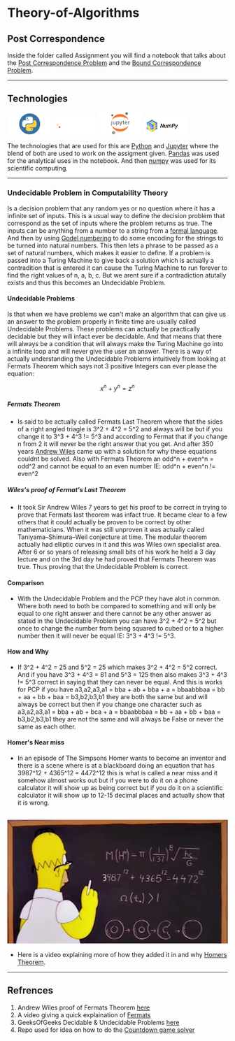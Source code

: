# Theory-of-Algorithms

## Post Correspondence
Inside the folder called Assignment you will find a notebook that talks about the [Post Correspondence Problem](Assignment/PostCorrespondenceProblem.ipynb) and the [Bound Correspondence Problem](Assignment/PostCorrespondenceProblem.ipynb). 
***
## Technologies 
<img src="./Images/PythonLogo.png" width="100" title="Python">
<img src="./Images/pandas.svg" width="100" title="Pandas">
<img src="./Images/Jupyter.png" width="100" title="Jupyter">
<img src="./Images/numpy.png" width="100" title="Numpy">

The technologies that are used for this are [Python](https://docs.python.org/3/) and [Jupyter](https://docs.jupyter.org/en/latest/) where the blend of both are used to work on the assigment given.
[Pandas](https://pandas.pydata.org/getting_started.html) was used for the analytical uses in the notebook. And then [numpy](https://cs231n.github.io/python-numpy-tutorial/) was used for its scientific computing.
***
### Undecidable Problem in Computability Theory
Is a decision problem that any random yes or no question where it has a infinite set of inputs. This is a usual way to define the decision problem that correspond as the set of inputs where the problem returns as true. The inputs can be anything from a number to a string from a [formal language](https://en.wikipedia.org/wiki/Formal_language). And then by using [Godel numbering](https://en.wikipedia.org/wiki/G%C3%B6del_numbering) to do some encoding for the strings to be turned into natural numbers. This then lets a phrase to be passed as a set of natural numbers, which makes it easier to define. If a problem is passed into a Turing Machine to give back a solution which is actually a contradition that is entered it can cause the Turing Machine to run forever to find the right values of n, a, b, c. But we arent sure if a contradiction atutally exists and thus this becomes an Undecidable Problem.

#### **Undecidable Problems**
Is that when we have problems we can't make an algorithm that can give us an answer to the problem properly in finite time are usually called Undecidable Problems. These problems can actually be practically decidable but they will infact ever be decidable. And that means that there will always be a condition that will always make the Turing Machine go into a infinite loop and will never give the user an answer.
There is a way of actually understanding the Undecidable Problems intuitively from looking at Fermats Theorem which says not 3 positive Integers can ever please the equation:

$$ x^n + y^n = z^n $$
##### **Fermats Theorem** 
- Is said to be actually called Fermats Last Theorem where that the sides of a right angled triagle is 3^2 + 4^2 = 5^2 and always will be but if you change it to 3^3 + 4^3 != 5^3 and according to Fermat that if you change n from 2 it will never be the right answer that you get. And after 350 years [Andrew Wiles](https://en.wikipedia.org/wiki/Wiles%27s_proof_of_Fermat%27s_Last_Theorem) came up with a solution for why these equations couldnt be solved. Also with Fermats Theorem an odd^n + even^n = odd^2 and cannot be equal to an even number IE: odd^n + even^n != even^2 
##### **Wiles's proof of Fermat's Last Theorem**
- It took Sir Andrew Wiles 7 years to get his proof to be correct in trying to prove that Fermats last theorem was infact true. It became clear to a few others that it could actually be proven to be correct by other mathematicians. When it was still unproven it was actually called Taniyama–Shimura–Weil conjecture at time. The modular theorem actually had elliptic curves in it and this was Wiles own specialist area. After 6 or so years of releasing small bits of his work he held a 3 day lecture and on the 3rd day he had proved that Fermats Theorem was true. Thus proving that the Undecidable Problem is correct.

#### Comparison 
- With the Undecidable Problem and the PCP they have alot in common. Where both need to both be compared to something and will only be equal to one right answer and there cannot be any other answer as stated in the Undecidable Problem you can have 3^2 + 4^2 = 5^2 but once to change the number from being squared to cubed or to a higher number then it will never be equal IE: 3^3 + 4^3 != 5^3.

#### How and Why
- If 3^2 + 4^2 = 25 and 5^2 = 25 which makes 3^2 + 4^2 = 5^2 correct. And if you have 3^3 + 4^3 = 81 and 5^3 = 125 then also makes 3^3 + 4^3 != 5^3 correct in saying that they can never be equal. And this is works for PCP if you have a3,a2,a3,a1 = bba + ab + bba + a = bbaabbbaa = bb + aa + bb + baa = b3,b2,b3,b1 they are both the same but and will always be correct but then if you change one character such as a3,a2,a3,a1 = bba + ab + bca + a = bbaabbbaa = bb + aa + bb + baa = b3,b2,b3,b1 they are not the same and will always be False or never the same as each other.

#### Homer's Near miss 
- In an episode of The Simpsons Homer wants to become an inventor and there is a scene where is at a blackboard doing an equation that has 3987^12 + 4365^12 = 4472^12 this is what is called a near miss and it somehow almost works out but if you were to do it on a phone calculator it will show up as being correct but if you do it on a scientific calculator it will show up to 12-15 decimal places and actually show that it is wrong.
<br>
<img src="./Images/homersTheorem.webp" width="600" title="Homers Theorem">

- Here is a video explaining more of how they added it in and why [Homers Theorem](https://youtu.be/ReOQ300AcSU).

***
## Refrences
1. Andrew Wiles proof of Fermats Theorem [here](https://en.wikipedia.org/wiki/Wiles%27s_proof_of_Fermat%27s_Last_Theorem)
2. A video giving a quick explaination of [Fermats](https://www.youtube.com/watch?v=1BSFyEIY2BY)
3. GeeksOfGeeks Decidable & Undecidable Problems [here](https://www.geeksforgeeks.org/decidable-and-undecidable-problems-in-theory-of-computation/)
4. Repo used for idea on how to do the [Countdown game solver](https://github.com/Vonatzki/countdown_game_number_solver/blob/master/Countdown%20Game%20Show%20Number%20Solver.ipynb) 